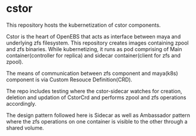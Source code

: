 # cstor
  This repository hosts the kubernetization of cstor components.

Cstor is the heart of OpenEBS that acts as interface between maya and underlying zfs filesystem. This repository creates images containing zpool and zfs binaries. While kubernetizing, it runs as pod comprising of Main container(controller for replica) and sidecar container(client for zfs and zpool). 
  
The means of communication between zfs component and maya(k8s) component is via Custom Resouce Definition(CRD). 

The repo includes testing where the cstor-sidecar watches for creation, deletion and updation of CstorCrd and performs zpool and zfs operations accordingly. 

The design pattern followed here is Sidecar as well as Ambassador pattern where the zfs operations on one container is visible to the other through a shared volume. 
